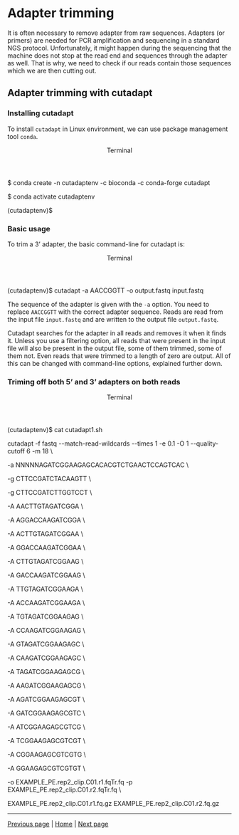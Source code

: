 # Adapter trimming

It is often necessary to remove adapter from raw sequences. Adapters (or primers) are needed for PCR amplification and sequencing in a standard NGS protocol. Unfortunately, it might happen during the sequencing that the machine does not stop at the read end and sequences through the adapter as well. That is why, we need to check if our reads contain those sequences which we are then cutting out.

## Adapter trimming with cutadapt


### Installing cutadapt

To install `cutadapt` in Linux environment, we can use package management tool `conda`. 

<div class="console">
  <header>
    <p>Terminal</p>
  </header>
  <div class="consolebody">
    <p>$ conda create -n cutadaptenv -c bioconda -c conda-forge cutadapt</p>
    <p>$ conda activate cutadaptenv</p>
    <p>(cutadaptenv)$</p>
  </div>
</div>

### Basic usage

To trim a 3’ adapter, the basic command-line for cutadapt is:

<div class="console">
  <header>
    <p>Terminal</p>
  </header>
  <div class="consolebody">
    <p>(cutadaptenv)$ cutadapt -a AACCGGTT -o output.fastq input.fastq</p>
  </div>
</div>

The sequence of the adapter is given with the `-a` option. You need to replace `AACCGGTT` with the correct adapter sequence. Reads are read from the input file `input.fastq` and are written to the output file `output.fastq`.

Cutadapt searches for the adapter in all reads and removes it when it finds it. Unless you use a filtering option, all reads that were present in the input file will also be present in the output file, some of them trimmed, some of them not. Even reads that were trimmed to a length of zero are output. All of this can be changed with command-line options, explained further down.

### Triming off both 5’ and 3’ adapters on both reads


<div class="console">
  <header>
    <p>Terminal</p>
  </header>
  <div class="consolebody">
    <p>(cutadaptenv)$ cat cutadapt1.sh</p>
    <p>cutadapt -f fastq --match-read-wildcards --times 1 -e 0.1 -O 1 --quality-cutoff 6 -m 18 \  </p>
    <p>  -a NNNNNAGATCGGAAGAGCACACGTCTGAACTCCAGTCAC \  </p>
    <p>  -g CTTCCGATCTACAAGTT \  </p>
    <p>  -g CTTCCGATCTTGGTCCT \  </p>
    <p>  -A AACTTGTAGATCGGA \  </p>
    <p>  -A AGGACCAAGATCGGA \  </p>
    <p>  -A ACTTGTAGATCGGAA \  </p>
    <p>  -A GGACCAAGATCGGAA \  </p>
    <p>  -A CTTGTAGATCGGAAG \  </p>
    <p>  -A GACCAAGATCGGAAG \  </p>
    <p>  -A TTGTAGATCGGAAGA \  </p>
    <p>  -A ACCAAGATCGGAAGA \  </p>
    <p>  -A TGTAGATCGGAAGAG \  </p>
    <p>  -A CCAAGATCGGAAGAG \  </p>
    <p>  -A GTAGATCGGAAGAGC \  </p>
    <p>  -A CAAGATCGGAAGAGC \  </p>
    <p>  -A TAGATCGGAAGAGCG \  </p>
    <p>  -A AAGATCGGAAGAGCG \  </p>
    <p>  -A AGATCGGAAGAGCGT \  </p>
    <p>  -A GATCGGAAGAGCGTC \  </p>
    <p>  -A ATCGGAAGAGCGTCG \  </p>
    <p>  -A TCGGAAGAGCGTCGT \  </p>
    <p>  -A CGGAAGAGCGTCGTG \  </p>
    <p>  -A GGAAGAGCGTCGTGT \  </p>
    <p>  -o EXAMPLE_PE.rep2_clip.C01.r1.fqTr.fq -p EXAMPLE_PE.rep2_clip.C01.r2.fqTr.fq \   </p>
    <p>  EXAMPLE_PE.rep2_clip.C01.r1.fq.gz EXAMPLE_PE.rep2_clip.C01.r2.fq.gz  </p>
    </p>
  </div>
</div>

---

[Previous page](https://katarinagresova.github.io/DSIB01_2021/preprocessing/quality.html) | [Home](https://katarinagresova.github.io/DSIB01_2021/preprocessing/) | [Next page](https://katarinagresova.github.io/DSIB01_2021/preprocessing/second_quality.html)

